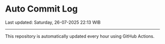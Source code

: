# Auto Commit Log

Last updated: Saturday, 26-07-2025 22:13 WIB

---

This repository is automatically updated every hour using GitHub Actions.
